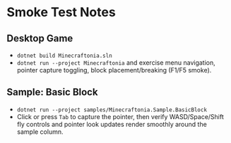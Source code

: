 # Smoke Test Notes

## Desktop Game
- `dotnet build Minecraftonia.sln`
- `dotnet run --project Minecraftonia` and exercise menu navigation, pointer capture toggling, block placement/breaking (F1/F5 smoke).

## Sample: Basic Block
- `dotnet run --project samples/Minecraftonia.Sample.BasicBlock`
- Click or press `Tab` to capture the pointer, then verify WASD/Space/Shift fly controls and pointer look updates render smoothly around the sample column.
